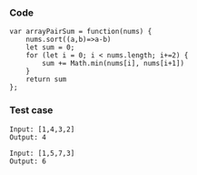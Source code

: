 ### Code
```
var arrayPairSum = function(nums) {
    nums.sort((a,b)=>a-b)
    let sum = 0;
    for (let i = 0; i < nums.length; i+=2) {
        sum += Math.min(nums[i], nums[i+1])
    }
    return sum
};
```
### Test case
```
Input: [1,4,3,2]
Output: 4
```
```
Input: [1,5,7,3]
Output: 6
```